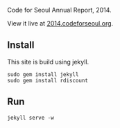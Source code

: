 Code for Seoul Annual Report, 2014.

View it live at [2014.codeforseoul.org](http://2014.codeforseoul.org).

Install
-------

This site is build using jekyll.

    sudo gem install jekyll
    sudo gem install rdiscount

Run
---

    jekyll serve -w

